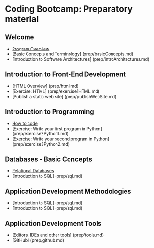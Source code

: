 # Coding Bootcamp: Preparatory material
## Welcome
* [Program Overview](prep/programOverview.md)
* [Basic Concepts and Terminology] (prep/basicConcepts.md)
* [Introduction to Software Architectures] (prep/introArchitectures.md)


## Introduction to Front-End Development 
* [HTML Overview] (prep/html.md)
* [Exercise: HTML] (prep/exercise1HTML.md)
* [Publish a static web site] (prep/publishWebSite.md)


## Introduction to Programming 
* [How to code](prep/introProgramming.md)
* [Exercise: Write your first program in Python] (prep/exercise2Python1.md)
* [Exercise: Write your second program in Python] (prep/exercise3Python2.md)


## Databases - Basic Concepts 
* [Relational Databases](prep/introDB.md)
* [Introduction to SQL] (prep/sql.md)


## Application Development Methodologies
* [Introduction to SQL] (prep/sql.md)
* [Introduction to SQL] (prep/sql.md)


## Application Development Tools
* [Editors, IDEs and other tools] (prep/tools.md)
* [GitHub] (prep/github.md)


